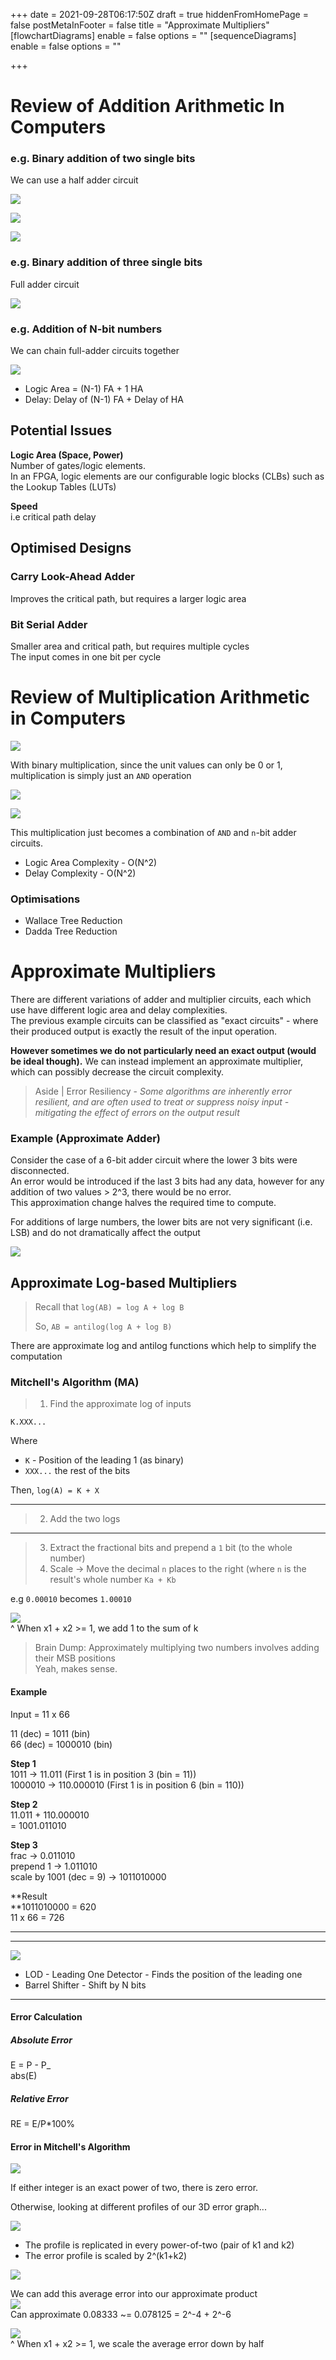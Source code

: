+++
date = 2021-09-28T06:17:50Z
draft = true
hiddenFromHomePage = false
postMetaInFooter = false
title = "Approximate Multipliers"
[flowchartDiagrams]
enable = false
options = ""
[sequenceDiagrams]
enable = false
options = ""

+++
# Review of Addition Arithmetic In Computers

### e.g. Binary addition of two single bits

We can use a half adder circuit

![](/uploads/20210928-snipaste_2021-09-28_16-20-45.jpg)

![](/uploads/20210928-snipaste_2021-09-28_16-20-49.jpg)

![](/uploads/20210928-snipaste_2021-09-28_16-20-15.jpg)

### e.g. Binary addition of three single bits

Full adder circuit

![](/uploads/20210928-snipaste_2021-09-28_16-21-47.jpg)

### e.g. Addition of N-bit numbers

We can chain full-adder circuits together

![](/uploads/20210928-snipaste_2021-09-28_16-22-44.jpg)

* Logic Area = (N-1) FA + 1 HA
* Delay: Delay of (N-1) FA + Delay of HA

## Potential Issues

**Logic Area (Space, Power)**  
Number of gates/logic elements.  
In an FPGA, logic elements are our configurable logic blocks (CLBs) such as the Lookup Tables (LUTs)

**Speed**  
i.e critical path delay

## Optimised Designs

### Carry Look-Ahead Adder

Improves the critical path, but requires a larger logic area

### Bit Serial Adder

Smaller area and critical path, but requires multiple cycles  
The input comes in one bit per cycle

# Review of Multiplication Arithmetic in Computers

![](/uploads/20210928-snipaste_2021-09-28_16-30-49.jpg)

With binary multiplication, since the unit values can only be 0 or 1, multiplication is simply just an `AND` operation

![](/uploads/20210928-snipaste_2021-09-28_16-32-18.jpg)

![](/uploads/20210928-snipaste_2021-09-28_16-32-26.jpg)

This multiplication just becomes a combination of `AND` and `n`-bit adder circuits.

* Logic Area Complexity - O(N^2)
* Delay Complexity - O(N^2)

### Optimisations

* Wallace Tree Reduction
* Dadda Tree Reduction

# Approximate Multipliers

There are different variations of adder and multiplier circuits, each which use have different logic area and delay complexities.  
The previous example circuits can be classified as "exact circuits" - where their produced output is exactly the result of the input operation.

**However sometimes we do not particularly need an exact output (would be ideal though).** We can instead implement an approximate multiplier, which can possibly decrease the circuit complexity.

> Aside | Error Resiliency - _Some algorithms are inherently error resilient, and are often used to treat or suppress noisy input - mitigating the effect of errors on the output result_

### Example (Approximate Adder)

Consider the case of a 6-bit adder circuit where the lower 3 bits were disconnected.  
An error would be introduced if the last 3 bits had any data, however for any addition of two values > 2^3, there would be no error.  
This approximation change halves the required time to compute.

For additions of large numbers, the lower bits are not very significant (i.e. LSB) and do not dramatically affect the output

![](/uploads/20210928-snipaste_2021-09-28_16-48-19.jpg)

## Approximate Log-based Multipliers

> Recall that `log(AB) = log A + log B`
>
> So, `AB = antilog(log A + log B)`

There are approximate log and antilog functions which help to simplify the computation

### Mitchell's Algorithm (MA)

> 1. Find the approximate log of inputs

`K.XXX...`

Where

* `K` - Position of the leading 1 (as binary)
* `XXX...` the rest of the bits

Then, `log(A) = K + X`

***

> 2. Add the two logs

***

> 3. Extract the fractional bits and prepend a `1` bit (to the whole number)
> 4. Scale -> Move the decimal `n` places to the right (where `n` is the result's whole number `Ka + Kb`

e.g `0.00010` becomes `1.00010`

![](/uploads/20210928-snipaste_2021-09-28_17-36-07.jpg)  
^ When x1 + x2 >= 1, we add 1 to the sum of k

> Brain Dump: Approximately multiplying two numbers involves adding their MSB positions  
> Yeah, makes sense.

#### Example

Input = 11 x 66

11 (dec) = 1011 (bin)  
66 (dec) = 1000010 (bin)

**Step 1**  
1011 -> 11.011    (First 1 is in position 3 (bin = 11))  
1000010 -> 110.000010    (First 1 is in position 6 (bin = 110))

**Step 2**  
11\.011 + 110.000010  
= 1001.011010

**Step 3**  
frac -> 0.011010  
prepend 1 -> 1.011010  
scale by 1001 (dec = 9) -> 1011010000

**Result  
**1011010000 = 620  
11 x 66 = 726

***

***

![](/uploads/20210928-snipaste_2021-09-28_17-45-06.jpg)

* LOD - Leading One Detector - Finds the position of the leading one
* Barrel Shifter - Shift by N bits

***

#### Error Calculation

##### Absolute Error

E = P - P_  
abs(E)

##### Relative Error

RE = E/P*100%

#### Error in Mitchell's Algorithm

![](/uploads/20210928-snipaste_2021-09-28_17-56-52.jpg)

If either integer is an exact power of two, there is zero error.

Otherwise, looking at different profiles of our 3D error graph...

![](/uploads/20210928-snipaste_2021-09-28_18-00-24.jpg)

* The profile is replicated in every power-of-two (pair of k1 and k2)
* The error profile is scaled by 2^(k1+k2)

![](/uploads/20210928-snipaste_2021-09-28_18-00-17.jpg)

We can add this average error into our approximate product  
![](/uploads/20210928-snipaste_2021-09-28_18-01-20.jpg)  
Can approximate 0.08333 \~= 0.078125 = 2^-4 + 2^-6  
  
![](/uploads/20210928-snipaste_2021-09-28_18-05-33.jpg)  
^ When x1 + x2 >= 1, we scale the average error down by half